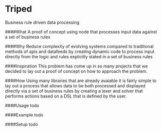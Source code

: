 # Triped
Business rule driven data processing

####What
A proof of concept using node that processes input data against a set of business rules 

####Why
Reduce complexity of evolving systems compared to traditional methods of apis and datafeeds by creating dynamic code to process input directly from the logic and rules explicitly stated in a set of business rules  

####Inspiration
This problem has come up in so many projects that we decided to lay out a proof of concept on how to approach the problem.

####How
Using many libraries that are already avaiable it is fairly simple to lay out a process that allows data to be both processed and displayed directly via a set of business rules by creating a lexer and solver that performs actions based on a DSL that is defined by the user.

####Usage
todo

####Example
todo

####Setup
todo
